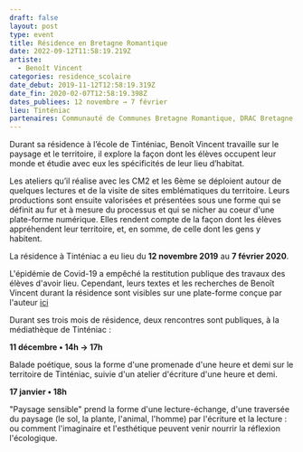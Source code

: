 ```yaml
---
draft: false
layout: post
type: event
title: Résidence en Bretagne Romantique
date: 2022-09-12T11:58:19.219Z
artiste:
  - Benoît Vincent
categories: residence_scolaire
date_debut: 2019-11-12T12:58:19.319Z
date_fin: 2020-02-07T12:58:19.398Z
dates_publiees: 12 novembre → 7 février
lieu: Tinténiac
partenaires: Communauté de Communes Bretagne Romantique, DRAC Bretagne
---
```

Durant sa résidence à l’école de Tinténiac, Benoît Vincent travaille sur le paysage et le territoire, il explore la façon dont les élèves occupent leur monde et étudie avec eux les spécificités de leur lieu d’habitat.

Les ateliers qu’il réalise avec les CM2 et les 6ème se déploient autour de quelques lectures et de la visite de sites emblématiques du territoire. Leurs productions sont ensuite valorisées et présentées sous une forme qui se définit au fur et à mesure du processus et qui se nicher au coeur d'une plate-forme numérique. Elles rendent compte de la façon dont les élèves appréhendent leur territoire, et, en somme, de celle dont les gens y habitent.

La résidence à Tinténiac a eu lieu du **12 novembre 2019** au **7 février 2020**.

L'épidémie de Covid-19 a empêché la restitution publique des travaux des élèves d'avoir lieu. Cependant, leurs textes et les recherches de Benoît Vincent durant la résidence sont visibles sur une plate-forme conçue par l'auteur [ici](http://amboilati.org/bouteillealamer/)


Durant ses trois mois de résidence, deux rencontres sont publiques, à la médiathèque de Tinténiac :

**11 décembre • 14h → 17h**

Balade poétique, sous la forme d'une promenade d'une heure et demi sur le territoire de Tinténiac, suivie d'un atelier d'écriture d'une heure et demi.


**17 janvier • 18h**

"Paysage sensible" prend la forme d'une lecture-échange, d'une traversée du paysage (le sol, la plante, l'animal, l'homme) par l'écriture et la lecture : ou comment l'imaginaire et l'esthétique peuvent venir nourrir la réflexion l'écologique.
